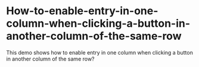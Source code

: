 # How-to-enable-entry-in-one-column-when-clicking-a-button-in-another-column-of-the-same-row
This demo shows how to enable entry in one column when clicking a button in another column of the same row?
